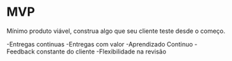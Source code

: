 # MVP 

Mínimo produto viável, construa algo que seu cliente teste desde o começo.

-Entregas continuas
-Entregas com valor 
-Aprendizado Continuo
-Feedback constante do cliente
-Flexibilidade na revisão 

